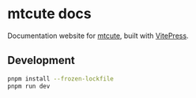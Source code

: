 # mtcute docs

Documentation website for [mtcute](https://github.com/mtcute/mtcute), 
built with [VitePress](https://vitepress.dev/). 

## Development

```bash
pnpm install --frozen-lockfile
pnpm run dev
```
